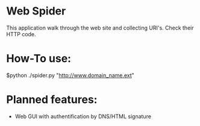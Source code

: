 # Web Spider
This application walk through the web site and collecting URI's.
Check their HTTP code.

# How-To use:

$python ./spider.py "http://www.domain_name.ext"


# Planned features:
* Web GUI with authentification by DNS/HTML signature

